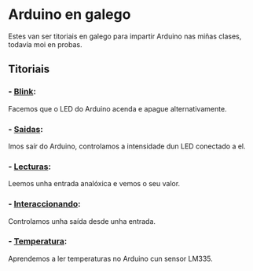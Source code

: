 # Arduino en galego
Estes van ser titoriais en galego para impartir Arduino nas miñas clases, todavía moi en probas.

## Titoriais
### - [Blink](https://github.com/procastino/titoriaisArduino/tree/master/blinkGal):
Facemos que o LED do Arduino acenda e apague alternativamente.

### - [Saidas](https://github.com/procastino/titoriaisArduino/tree/master/saidas):
Imos saír do Arduino, controlamos a intensidade dun LED conectado a el.

### - [Lecturas](https://github.com/procastino/titoriaisArduino/tree/master/lecturaDeEntradas):
Leemos unha entrada analóxica e vemos o seu valor.

### - [Interaccionando](https://github.com/procastino/titoriaisArduino/tree/master/interaccionando):
Controlamos unha saída desde unha entrada.

### - [Temperatura](https://github.com/procastino/titoriaisArduino/tree/master/lecturaTemperaturaLM335):
Aprendemos a ler temperaturas no Arduino cun sensor LM335.

